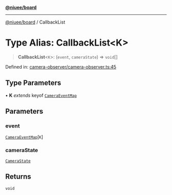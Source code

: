 [**@niuee/board**](../README.md)

***

[@niuee/board](../globals.md) / CallbackList

# Type Alias: CallbackList\<K\>

> **CallbackList**\<`K`\>: (`event`, `cameraState`) => `void`[]

Defined in: [camera-observer/camera-observer.ts:45](https://github.com/niuee/board/blob/a0a1179721d4f4b943b6a9bc156753ac9737e502/src/camera-observer/camera-observer.ts#L45)

## Type Parameters

• **K** *extends* keyof [`CameraEventMap`](CameraEventMap.md)

## Parameters

### event

[`CameraEventMap`](CameraEventMap.md)\[`K`\]

### cameraState

[`CameraState`](CameraState.md)

## Returns

`void`
